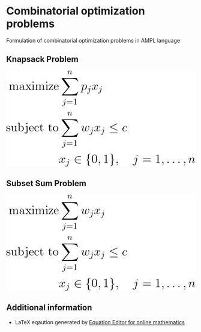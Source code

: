 # Combinatorial optimization problems


Formulation of combinatorial optimization problems in AMPL language


## Knapsack Problem
![Knapsack problem](./01-knapsack-problem/problem.png)


## Subset Sum Problem
![Knapsack problem](./02-subset-sum-problem/problem.png)


## Additional information

- LaTeX eqaution generated by [Equation Editor for online mathematics](https://editor.codecogs.com/)


